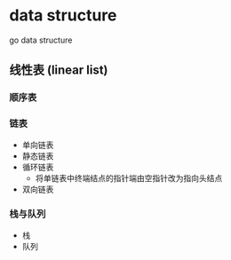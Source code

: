 # data structure
go data structure

## 线性表 (linear list)
### 顺序表
### 链表
* 单向链表
* 静态链表
* 循环链表
    * 将单链表中终端结点的指针端由空指针改为指向头结点
* 双向链表
### 栈与队列
* 栈
* 队列
